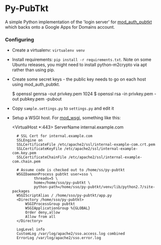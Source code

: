 # Py-PubTkt

A simple Python implementation of the 'login server' for [mod_auth_pubtkt](https://neon1.net/mod_auth_pubtkt/)
which backs onto a Google Apps for Domains account.

### Configuring

* Create a virtualenv: `virtualenv venv`

* Install requirements: `pip install -r requirements.txt`. Note on some Ubuntu releases, you might 
  need to install python-m2crypto via apt rather than using pip.

* Create some secret keys - the public key needs to go on each host using mod_auth_pubtkt.

    $ openssl genrsa -out privkey.pem 1024
    $ openssl rsa -in privkey.pem -out pubkey.pem -pubout

* Copy `sample.settings.py` to `settings.py` and edit it

* Setup a WSGI host. For [mod_wsgi](https://code.google.com/p/modwsgi/), something like this:

    <VirtualHost *:443>
        ServerName internal.example.com

        # SSL Cert for internal.example.com
        SSLEngine on
        SSLCertificateFile /etc/apache2/ssl/internal-example-com.crt.pem
        SSLCertificateKeyFile /etc/apache2/ssl/internal-example-com.key.pem
        SSLCertificateChainFile /etc/apache2/ssl/internal-example-com.chain.pem

        # Assume code is checked out to /home/ss/py-pubtkt
        WSGIDaemonProcess pubtkt user=sso \
                threads=5 \
                home=/home/sso/py-pubtkt \
                python-path=/home/sso/py-pubtkt/venv/lib/python2.7/site-packages
        WSGIScriptAlias / /home/sso/py-pubtkt/app.py
        <Directory /home/sso/py-pubtkt>
            WSGIProcessGroup pubtkt
            WSGIApplicationGroup %{GLOBAL}
            Order deny,allow
            Allow from all
        </Directory>

        LogLevel info
        CustomLog /var/log/apache2/sso.access.log combined
        ErrorLog /var/log/apache2/sso.error.log
    </VirtualHost>
